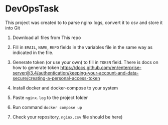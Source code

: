 # DevOpsTask

This project was created to to parse nginx logs, convert it to csv and store it into Git

1. Download all files from This repo 

2. Fill in `EMAIL`, `NAME`, `REPO` fields in the variables file in the same way as indicated in the file.

3. Generate token (or use your own) to fill in `TOKEN` field.
There is docs on how to generate token
https://docs.github.com/en/enterprise-server@3.4/authentication/keeping-your-account-and-data-secure/creating-a-personal-access-token

4. Install docker and docker-compose to your system 

5. Paste `nginx.log` to the project folder 

6. Run command `docker compose up`

7. Check your repository, `nginx.csv` file should be here)
